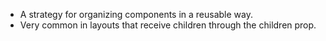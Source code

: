 - A strategy for organizing components in a reusable way.
- Very common in layouts that receive children through the children prop.
